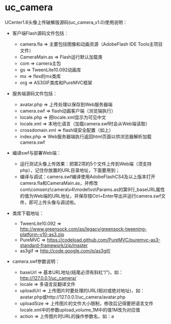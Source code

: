 # uc_camera
UCenter1.6头像上传破解版源码(uc_camera_v1.0)使用说明：

* 客户端Flash源码文件包括：
  * camera.fla => 主要包括图像和动画资源（AdobeFlash IDE Tools主项目文件）
  * CameraMain.as => Flash运行默认加载类
  * com => camera主包
  * gs	 => TweenLite10.092动画库
  * mx => flex的mx类库
  * org => AS3GIF类库和PureMVC框架

* 服务端源码文件包括：
  * avatar.php => 上传处理以保存到Web服务器端
  * camera.swf => flash动画客户端（浏览端执行）
  * locale.php => 把locale.xml显示为可见中文
  * locale.xml => 本地化语言（加载camera.swf时会从Web端读取）
  * crossdomain.xml => flash域安全配置（如上）
  * index.php => Web服务器端执行返回html页面以供浏览器解析加载camera.swf

* 编译swf与部署Web端：
  * 运行测试头像上传效果：把第2项的5个文件上传到Web端（须支持php），记住你放置的URL目录地址，下面要用到；
  * 编译与调试：camera.swf编译使用AdobeFlashCS4及以上版本打开camera.fla和CameraMain.as，并修改com\comsenz\camera\v4\model\vo\Params.as的第9行_baseURL属性的值为Web端的URL地址，并保存按Ctrl+Enter导出并运行camera.swf文件，即可上传头像与调试啦。

* 类库下载地址：
  * TweenLite10.092 => http://www.greensock.com/as/legacy/greensock-tweening-platform-v10-as3.zip
  * PureMVC => https://codeload.github.com/PureMVC/puremvc-as3-standard-framework/zip/master
  * as3gif => http://code.google.com/p/as3gif/

* camera.swf参数说明：
  * baseUrl => 基本URL地址(结尾必须有斜杠“/”)，如：http://127.0.0.1/uc_camera/
  * locale => 多语言反翻译文件
  * uploadUrl => 上传图片时要处理的URL(相对或绝对地址)，如：avatar.php或http://127.0.0.1/uc_camera/avatar.php
  * uploadSize => 上传图片的文件大小限制，修改后记得要把语言文件locale.xml中的参数upload_volume_1M中的值1M改为对应值
  * action => 上传图片时URL的操作参数名，如：a
